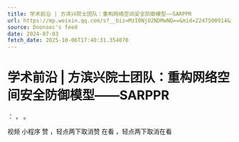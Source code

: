 ```yaml
---
title: 学术前沿 | 方滨兴院士团队：重构网络空间安全防御模型——SARPPR
url: https://mp.weixin.qq.com/s?__biz=MzI0NjU2NDMwNQ==&mid=2247500914&idx=1&sn=da55df05c308fa84f9fc42ecfbdee8d3
source: Doonsec's feed
date: 2024-07-03
fetch_date: 2025-10-06T17:40:31.354070
---
```


# 学术前沿 | 方滨兴院士团队：重构网络空间安全防御模型——SARPPR

：
，
。

视频
小程序
赞
，轻点两下取消赞
在看
，轻点两下取消在看